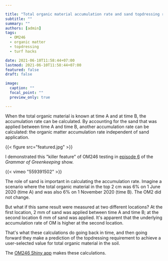 ```yaml
---

title: "Total organic material accumulation rate and sand topdressing requirement"
subtitle: ""
summary: ""
authors: [admin]
tags: 
  - OM246
  - organic matter
  - topdressing
  - turf hacks

date: 2021-06-10T11:58:44+07:00
lastmod: 2021-06-10T11:58:44+07:00
featured: false
draft: false

image:
  caption: ""
  focal_point: ""
  preview_only: true

---
```


When the total organic material is known at time A and at time B, the accumulation rate can be calculated. By accounting for the sand that was applied between time A and time B, another accumulation rate can be calculated: the organic matter accumulation rate independent of sand application. 

{{< figure src="featured.jpg" >}}

I demonstrated this "killer feature" of OM246 testing in [episode 6](https://vimeo.com/559391502) of the *Grammar of Greenkeeping* show.

{{< vimeo "559391502" >}}

The role of sand is important in calculating the accumulation rate. Imagine a scenario where the total organic material in the top 2 cm was 6% on 1 June 2020 (time A) and was also 6% on 1 November 2020 (time B). The OM2 did not change. 

But what if this same result were measured at two different locations? At the first location, 2 mm of sand was applied between time A and time B; at the second location 6 mm of sand was applied. It's apparent that the underlying accumulation rate of OM is higher at the second location. 

That's what these calculations do going back in time, and then going forward they make a prediction of the topdressing requirement to achieve a user-selected value for total organic material in the soil.

The [OM246 Shiny app](https://asianturfgrass.shinyapps.io/om246/) makes these calculations.
